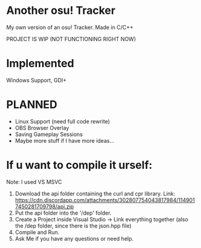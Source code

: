 # Another osu! Tracker
 My own version of an osu! Tracker.
 Made in C/C++

 PROJECT IS WIP (NOT FUNCTIONING RIGHT NOW)

# Implemented
Windows Support, GDI+

# PLANNED
- Linux Support (need full code rewrite)
- OBS Browser Overlay
- Saving Gameplay Sessions
- Maybe more stuff if I have more ideas...
  
# If u want to compile it urself: 
Note: I used VS MSVC
 1. Download the api folder containing the curl and cpr library.
    Link: https://cdn.discordapp.com/attachments/302807754043817984/1149017450281709798/api.zip
 2. Put the api folder into the '/dep' folder.
 3. Create a Project inside Visual Studio -> Link everything together (also the /dep folder, since there is the json.hpp file)
 4. Compile and Run.
 5. Ask Me if you have any questions or need help.
